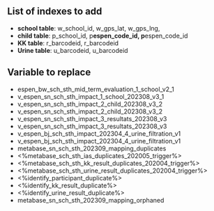 ## List of indexes to add

- **school table**: w_school_id, w_gps_lat, w_gps_lng,
- **child table**: p_school_id, p**espen_code_id, p**espen_code_id
- **KK table**: r_barcodeid, r_barcodeid
- **Urine table**: u_barcodeid, u_barcodeid

## Variable to replace

- espen_bw_sch_sth_mid_term_evaluation_1_school_v2_1
- v_espen_sn_sch_sth_impact_1_school_202308_v3_1
- v_espen_sn_sch_sth_impact_2_child_202308_v3_2
- v_espen_sn_sch_sth_impact_2_child_202308_v3_2
- v_espen_sn_sch_sth_impact_3_resultats_202308_v3
- v_espen_sn_sch_sth_impact_3_resultats_202308_v3
- v_espen_bj_sch_sth_impact_202304_4_urine_filtration_v1
- v_espen_bj_sch_sth_impact_202304_4_urine_filtration_v1
- metabase_sn_sch_sth_202309_mapping_duplicates
- <%metabase_sch_sth_ias_duplicates_202005_trigger%>
- <%metabase_sch_sth_kk_result_duplicates_202004_trigger%>
- <%metabase_sch_sth_urine_result_duplicates_202004_trigger%>
- <%identify_participant_duplicate%>
- <%identify_kk_result_duplicate%>
- <%identify_urine_result_duplicate%>
- metabase_sn_sch_sth_202309_mapping_orphaned
